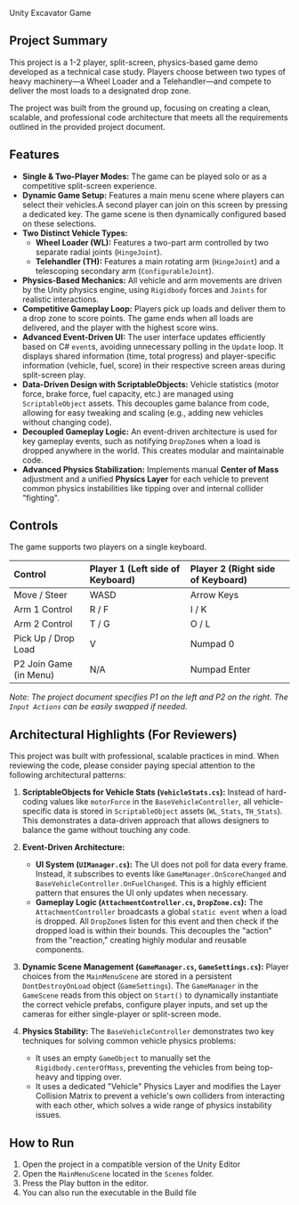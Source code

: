 Unity Excavator Game

## Project Summary

This project is a 1-2 player, split-screen, physics-based game demo developed as a technical case study. Players choose between two types of heavy machinery—a Wheel Loader and a Telehandler—and compete to deliver the most loads to a designated drop zone.

The project was built from the ground up, focusing on creating a clean, scalable, and professional code architecture that meets all the requirements outlined in the provided project document.

## Features

-   **Single & Two-Player Modes:** The game can be played solo or as a competitive split-screen experience.
-   **Dynamic Game Setup:** Features a main menu scene where players can select their vehicles.A second player can join on this screen by pressing a dedicated key. The game scene is then dynamically configured based on these selections.
-   **Two Distinct Vehicle Types:**
    -   **Wheel Loader (WL):** Features a two-part arm controlled by two separate radial joints (`HingeJoint`).
    -   **Telehandler (TH):** Features a main rotating arm (`HingeJoint`) and a telescoping secondary arm (`ConfigurableJoint`).
-   **Physics-Based Mechanics:** All vehicle and arm movements are driven by the Unity physics engine, using `Rigidbody` forces and `Joints` for realistic interactions.
-   **Competitive Gameplay Loop:** Players pick up loads and deliver them to a drop zone to score points. The game ends when all loads are delivered, and the player with the highest score wins.
-   **Advanced Event-Driven UI:** The user interface updates efficiently based on C# `event`s, avoiding unnecessary polling in the `Update` loop. It displays shared information (time, total progress) and player-specific information (vehicle, fuel, score) in their respective screen areas during split-screen play.
-   **Data-Driven Design with ScriptableObjects:** Vehicle statistics (motor force, brake force, fuel capacity, etc.) are managed using `ScriptableObject` assets. This decouples game balance from code, allowing for easy tweaking and scaling (e.g., adding new vehicles without changing code).
-   **Decoupled Gameplay Logic:** An event-driven architecture is used for key gameplay events, such as notifying `DropZone`s when a load is dropped anywhere in the world. This creates modular and maintainable code.
-   **Advanced Physics Stabilization:** Implements manual **Center of Mass** adjustment and a unified **Physics Layer** for each vehicle to prevent common physics instabilities like tipping over and internal collider "fighting".

## Controls

The game supports two players on a single keyboard.

| Control | Player 1 (Left side of Keyboard) | Player 2 (Right side of Keyboard) |
| :--- | :--- | :--- |
| Move / Steer | WASD | Arrow Keys |
| Arm 1 Control | R / F | I / K |
| Arm 2 Control | T / G | O / L |
| Pick Up / Drop Load | V | Numpad 0 |
| P2 Join Game (in Menu) | N/A | Numpad Enter

*Note: The project document specifies P1 on the left and P2 on the right. The `Input Actions` can be easily swapped if needed.* 

## Architectural Highlights (For Reviewers)

This project was built with professional, scalable practices in mind. When reviewing the code, please consider paying special attention to the following architectural patterns:

1.  **ScriptableObjects for Vehicle Stats (`VehicleStats.cs`):** Instead of hard-coding values like `motorForce` in the `BaseVehicleController`, all vehicle-specific data is stored in `ScriptableObject` assets (`WL_Stats`, `TH_Stats`). This demonstrates a data-driven approach that allows designers to balance the game without touching any code.

2.  **Event-Driven Architecture:**
    * **UI System (`UIManager.cs`):** The UI does not poll for data every frame. Instead, it subscribes to events like `GameManager.OnScoreChanged` and `BaseVehicleController.OnFuelChanged`. This is a highly efficient pattern that ensures the UI only updates when necessary.
    * **Gameplay Logic (`AttachmentController.cs`, `DropZone.cs`):** The `AttachmentController` broadcasts a global `static event` when a load is dropped. All `DropZone`s listen for this event and then check if the dropped load is within their bounds. This decouples the "action" from the "reaction," creating highly modular and reusable components.

3.  **Dynamic Scene Management (`GameManager.cs`, `GameSettings.cs`):** Player choices from the `MainMenuScene` are stored in a persistent `DontDestroyOnLoad` object (`GameSettings`). The `GameManager` in the `GameScene` reads from this object on `Start()` to dynamically instantiate the correct vehicle prefabs, configure player inputs, and set up the cameras for either single-player or split-screen mode.

4.  **Physics Stability:** The `BaseVehicleController` demonstrates two key techniques for solving common vehicle physics problems:
    * It uses an empty `GameObject` to manually set the `Rigidbody.centerOfMass`, preventing the vehicles from being top-heavy and tipping over.
    * It uses a dedicated "Vehicle" Physics Layer and modifies the Layer Collision Matrix to prevent a vehicle's own colliders from interacting with each other, which solves a wide range of physics instability issues.

## How to Run
1.  Open the project in a compatible version of the Unity Editor
2.  Open the `MainMenuScene` located in the `Scenes` folder.
3.  Press the Play button in the editor.
4.  You can also run the executable in the Build file
